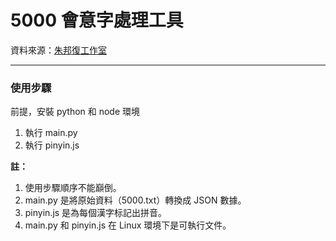 # 5000 會意字處理工具

資料來源：[朱邦復工作室](http://www.cbflabs.com/?id=6)

---

### 使用步驟

前提，安裝 python 和 node 環境

1. 執行 main.py 
2. 執行 pinyin.js

**註：**

1. 使用步驟順序不能巔倒。
2. main.py 是將原始資料（5000.txt）轉換成 JSON 數據。
3. pinyin.js 是為每個漢字标記出拼音。
4. main.py 和 pinyin.js 在 Linux 環境下是可執行文件。
